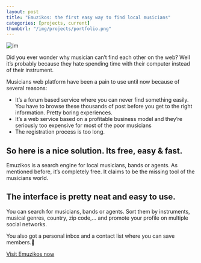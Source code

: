 ```yaml
---
layout: post
title: "Emuzikos: the first easy way to find local musicians"
categories: [projects, current]
thumbUrl: "/img/projects/portfolio.png"
---
```


![im](http://cl.ly/image/233J25113I0O/emuzikos_facebook_timelie1.jpg)

Did you ever wonder why musician can’t find each other on the web? Well it’s probably because they hate spending time with their computer instead of their instrument.

Musicians web platform have been a pain to use until now because of several reasons:

* It’s a forum based service where you can never find something easily. You have to browse these thousands of post before you get to the right information. Pretty boring experiences.
* It’s a web service based on a profitable business model and they’re seriously too expensive for most of the poor musicians
* The registration process is too long.

## So here is a nice solution. Its free, easy & fast.

Emuzikos is a search engine for local musicians, bands or agents. As mentioned before, it’s completely free. It claims to be the missing tool of the musicians world.

## The interface is pretty neat and easy to use.

You can search for musicians, bands or agents. Sort them by instruments, musical genres, country, zip code,… and promote your profile on multiple social networks.

You also got a personal inbox and a contact list where you can save members.

[Visit Emuzikos now](http://emuzikos.com)

